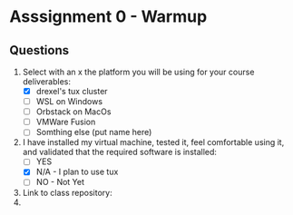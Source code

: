 # Asssignment 0 - Warmup

## Questions

1. Select with an x the platform you will be using for your course deliverables:
   - [X] drexel's tux cluster
   - [ ] WSL on Windows
   - [ ] Orbstack on MacOs
   - [ ] VMWare Fusion
   - [ ] Somthing else (put name here)
  
2. I have installed my virtual machine, tested it, feel comfortable using it, and validated that the required software is installed:
   - [ ] YES
   - [X] N/A - I plan to use tux
   - [ ] NO - Not Yet
  
3. Link to class repository:
4. 
